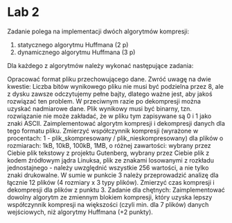  
# Lab 2

Zadanie polega na implementacji dwóch algorytmów kompresji:

  1. statycznego algorytmu Huffmana (2 p)
  2. dynamicznego algorytmu Huffmana (3 p)

Dla każdego z algorytmów należy wykonać następujące zadania:

Opracować format pliku przechowującego dane. Zwróć uwagę na dwie kwestie:
Liczba bitów wynikowego pliku nie musi być podzielna przez 8, ale z dysku zawsze odczytujemy pełne bajty, dlatego ważne jest, aby jakoś rozwiązać ten problem. W przeciwnym razie po dekompresji można uzyskać nadmiarowe dane.
Plik wynikowy musi być binarny, tzn. rozwiązanie nie może zakładać, że w pliku tym zapisywane są 0 i 1 jako znaki ASCII.
Zaimplementować algorytm kompresji i dekompresji danych dla tego formatu pliku.
Zmierzyć współczynnik kompresji (wyrażone w procentach: 1 - plik_skompresowany / plik_nieskompresowany) dla plików o rozmiarach: 1kB, 10kB, 100kB, 1MB, o różnej zawartości:
wybrany przez Ciebie plik tekstowy z projektu Gutenberg,
wybrany przez Ciebie plik z kodem źródłowym jądra Linuksa,
plik ze znakami losowanymi z rozkładu jednostajnego - należy uwzględnić wszystkie 256 wartości, a nie tylko znaki drukowalne.
W sumie w punkcie 3 należy przeprowadzić analizę dla łącznie 12 plików (4 rozmiary x 3 typy plików).
Zmierzyć czas kompresji i dekompresji dla plików z punktu 3.
Zadanie dla chętnych:
Zaimplementować dowolny algorytm ze zmiennym blokiem kompresji, który uzyska lepszy współczynnik kompresji na większości (czyli min. dla 7 plików) danych wejściowych, niż algorytmy Huffmana  (+2 punkty).
